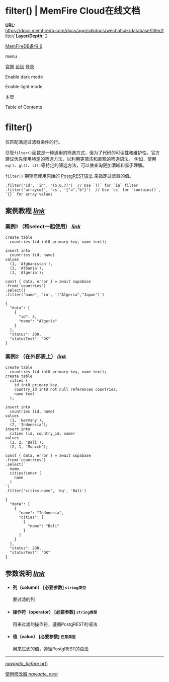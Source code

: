 # filter() | MemFire Cloud在线文档

**URL:** https://docs.memfiredb.com/docs/app/sdkdocs/wechatsdk/database/filter/filter/
**Layer/Depth:** 2

[MemFireDB备份 6](/)

menu

[官网](https://memfiredb.com/)
[论坛](https://community.memfiredb.com/)
[登录](https://cloud.memfiredb.com/auth/login)

Enable dark mode

Enable light mode

本页

Table of Contents

# filter()

仅匹配满足过滤器条件的行。

尽管`filter()`函数是一种通用的筛选方式，但为了代码的可读性和维护性，官方建议优先使用特定的筛选方法，以利用更简洁和直观的筛选语法。
例如，使用`eq()`、`gt()`、`lt()`等特定的筛选方法，可以使查询更加清晰和易于理解。

`filter()` 期望您使用原始的 [PostgREST语法](https://postgrest.org/en/stable/api.html#operators) 来指定过滤器的值。

```
.filter('id', 'in', '(5,6,7)')  // Use `()` for `in` filter
.filter('arraycol', 'cs', '{"a","b"}')  // Use `cs` for `contains()`, `{}` for array values
```

## 案例教程 [*link*](#%e6%a1%88%e4%be%8b%e6%95%99%e7%a8%8b)

### 案例1 （和select一起使用） [*link*](#%e6%a1%88%e4%be%8b1--%e5%92%8cselect%e4%b8%80%e8%b5%b7%e4%bd%bf%e7%94%a8)

```
create table
  countries (id int8 primary key, name text);

insert into
  countries (id, name)
values
  (1, 'Afghanistan'),
  (2, 'Albania'),
  (3, 'Algeria');
```

```
const { data, error } = await supabase
.from('countries')
.select()
.filter('name', 'in', '("Algeria","Japan")')
```

```
{
  "data": [
    {
      "id": 3,
      "name": "Algeria"
    }
  ],
  "status": 200,
  "statusText": "OK"
}
```

### 案例2 （在外部表上） [*link*](#%e6%a1%88%e4%be%8b2--%e5%9c%a8%e5%a4%96%e9%83%a8%e8%a1%a8%e4%b8%8a)

```
create table
  countries (id int8 primary key, name text);
create table
  cities (
    id int8 primary key,
    country_id int8 not null references countries,
    name text
  );

insert into
  countries (id, name)
values
  (1, 'Germany'),
  (2, 'Indonesia');
insert into
  cities (id, country_id, name)
values
  (1, 2, 'Bali'),
  (2, 1, 'Munich');
```

```
const { data, error } = await supabase
.from('countries')
.select(`
  name,
  cities!inner (
    name
  )
`)
.filter('cities.name', 'eq', 'Bali')
```

```
{
  "data": [
    {
      "name": "Indonesia",
      "cities": [
        {
          "name": "Bali"
        }
      ]
    }
  ],
  "status": 200,
  "statusText": "OK"
}
```

## 参数说明 [*link*](#%e5%8f%82%e6%95%b0%e8%af%b4%e6%98%8e)

* #### 列（column） [必要参数] `string类型`

  要过滤的列
* #### 操作符（operator） [必要参数] `string类型`

  用来过滤的操作符，遵循PostgREST的语法
* #### 值（value） [必要参数] `任意类型`

  用来过滤的值，遵循PostgREST的语法

---

[*navigate\_before* or()](/docs/app/sdkdocs/wechatsdk/database/filter/or/)

[使用修改器 *navigate\_next*](/docs/app/sdkdocs/wechatsdk/database/modifier/using-modifiers/)